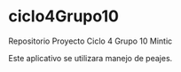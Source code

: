 # ciclo4Grupo10

Repositorio Proyecto Ciclo 4 Grupo 10 Mintic

Este aplicativo se utilizara manejo de peajes.
